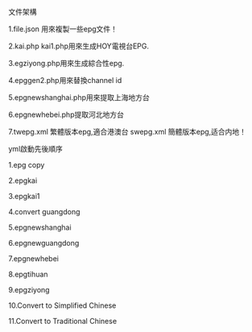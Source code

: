 文件架構


1.file.json 用來複製一些epg文件！

2.kai.php kai1.php用來生成HOY電視台EPG.

3.egziyong.php用來生成綜合性epg.

4.epggen2.php用來替換channel id

5.epgnewshanghai.php用來提取上海地方台

6.epgnewhebei.php提取河北地方台

7.twepg.xml  繁體版本epg,適合港澳台
  swepg.xml  簡體版本epg,适合内地！


  yml啟動先後順序
  
1.epg copy

2.epgkai

3.epgkai1

4.convert guangdong

5.epgnewshanghai

6.epgnewguangdong

7.epgnewhebei

8.epgtihuan

9.epgziyong

10.Convert to Simplified Chinese

11.Convert to Traditional Chinese

